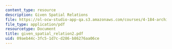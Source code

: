 ```yaml
---
content_type: resource
description: Given Spatial Relations
file: https://ol-ocw-studio-app-qa.s3.amazonaws.com/courses/4-184-architectural-design-workshops-computational-design-for-housing-spring-2002/09aeb44c3fc51d7cd286b86276aa06ce_given_spatial_relation2.pdf
file_type: application/pdf
resourcetype: Document
title: given_spatial_relation2.pdf
uid: 09aeb44c-3fc5-1d7c-d286-b86276aa06ce
---
```

